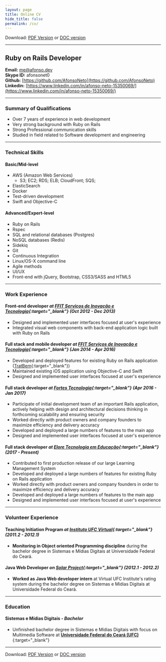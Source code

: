 ```yaml
---
layout: page
title: Online CV
hide_title: false
permalink: /cv/
---
```


Download: [PDF Version][cv-pdf] or [DOC version][cv-doc]

----

## Ruby on Rails Developer
**Email:** [me@afonso.dev](mailto:me@afonso.dev)  
**Skype ID:** afonsonet0  
**Github:** [https://github.com/AfonsoNeto](https://github.com/AfonsoNeto)  
**Linkedin:** [https://www.linkedin.com/in/afonso-neto-15350069/](https://www.linkedin.com/in/afonso-neto-15350069/)  

----

### Summary of Qualifications

* Over 7 years of experience in web development
* Very strong background with Ruby on Rails
* Strong Professional communication skills
* Studied in field related to Software development and engineering

----

### Technical Skills

#### Basic/Mid-level
  * AWS (Amazon Web Services)
    * S3; EC2; RDS; ELB; CloudFront; SQS;
  * ElasticSearch
  * Docker
  * Test-driven development
  * Swift and Objective-C

#### Advanced/Expert-level
  * Ruby on Rails
  * Rspec
  * SQL and relational databases (Postgres)
  * NoSQL databases (Redis)
  * Sidekiq
  * Git
  * Continuous Integration
  * Linux/OS-X command line
  * Agile methods
  * UI/UX
  * Front-end with jQuery, Bootstrap, CSS3/SASS and HTML5

----

### Work Experience

#### Front-end developer *at [FFIT Serviços de Inovação e Tecnologia][ffit-linkedin]{:target="_blank"} (Oct 2012 - Dec 2013)*
  * Designed and implemented user interfaces focused at user's experience
  * Integrated visual web components with back-end application logic built with Ruby on Rails

#### Full stack and mobile developer *at [FFIT Serviços de Inovação e Tecnologia][ffit-linkedin]{:target="_blank"} (Jan 2014 - Apr 2016)*
  * Developed and deployed features for existing Ruby on Rails application ([TratBem](http://tratbem.com/){:target="_blank"})
  * Maintained existing iOS application using Objective-C and Swift
  * Designed and implemented user interfaces focused at user's experience

#### Full stack developer *at [Fortes Tecnologia][fortes]{:target="_blank"} (Apr 2016 - Jan 2017)*
  * Participate of initial development team of an important Rails application, actively helping with design and architectural decisions thinking in forthcoming scalability and ensuring security
  * Worked directly with product owners and company founders to maximize efficiency and delivery accuracy
  * Developed and deployed a large numbers of features to the main app
  * Designed and implemented user interfaces focused at user's experience

#### Full stack developer *at [Elore Tecnologia em Educação][elore]{:target="_blank"} (2017 - Present)*
  * Contributed to first production release of our large Learning Management System
  * Developed and deployed a large numbers of features for existing Ruby on Rails application
  * Worked directly with product owners and company founders in order to maximize efficiency and delivery accuracy
  * Developed and deployed a large numbers of features to the main app
  * Designed and implemented user interfaces focused at user's experience

----

### Volunteer Experience

#### Teaching Initiation Program *at [Instituto UFC Virtual][ufc-virtual]{:target="_blank"} (2011.2 - 2012.1)*
  * **Monitoring in Object oriented Programming discipline** during the bachelor degree in Sistemas e Mídias Digitais at Universidade Federal do Ceará.

#### Java Web Developer *on [Solar Project][solar]{:target="_blank"} (2012.1 - 2012.2)*
  * **Worked as Java Web developer intern** at Virtual UFC Institute's rating system during the bachelor degree on Sistemas e Mídias Digitais at Universidade Federal do Ceará.

----

### Education

#### Sistemas e Mídias Digitais *- Bachelor*
  * Unfinished bachelor degree in Sistemas e Mídias Digitais with focus on Multimedia Software at [**Universidade Federal do Ceará (UFC)**](http://www.smd.ufc.br/pt/sobre-o-curso/){:target="_blank"}

----

Download: [PDF Version][cv-pdf] or [DOC version][cv-doc]

[elore]: https://www.elore.com.br
[solar]: http://solar.virtual.ufc.br/
[fortes]: http://fortestecnologia.com.br
[cv-pdf]: /assets/docs/resume.pdf
[cv-doc]: /assets/docs/resume.docx
[ufc-virtual]: http://portal.virtual.ufc.br/
[ffit-linkedin]: https://www.linkedin.com/company/ffittecnologia